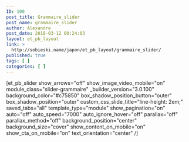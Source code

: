 ```yaml
---
ID: 100
post_title: Grammaire_slider
post_name: grammaire_slider
author: Alexandre
post_date: 2018-03-12 00:24:03
layout: et_pb_layout
link: >
  http://sobieski.name/japon/et_pb_layout/grammaire_slider/
published: true
tags: [ ]
categories: [ ]
---
```

[et_pb_slider show_arrows="off" show_image_video_mobile="on" module_class="slider-grammaire" _builder_version="3.0.100" background_color="#c75850" box_shadow_position_button="outer" box_shadow_position="outer" custom_css_slide_title="line-height: 2em;" saved_tabs="all" template_type="module" show_pagination="on" auto="off" auto_speed="7000" auto_ignore_hover="off" parallax="off" parallax_method="off" background_position="center" background_size="cover" show_content_on_mobile="on" show_cta_on_mobile="on" text_orientation="center" /]